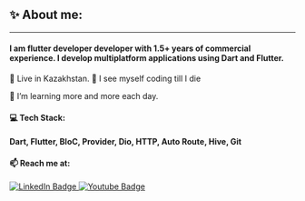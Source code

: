 <h2> ✨ About me: </h2>
<hr></hr>

<h4> I am flutter developer developer with 1.5+ years of commercial experience.
I develop multiplatform applications using Dart and Flutter.</h4>

🐣 Live in Kazakhstan.
🔮 I see myself coding till I die

🌱 I’m learning more and more each day.

</div>
<h4> 💻 Tech Stack: </h4>
<h4>Dart, Flutter, BloC, Provider, Dio, HTTP, Auto Route, Hive, Git</h4>

<h4>📫 Reach me at:</h4>
<div id="badges">
  <a href="https://t.me/bekzhandyace">
    <img src="https://img.shields.io/badge/Telegram-blue?style=for-the-badge&logo=telegram&logoColor=white" alt="LinkedIn Badge"/>
     <a href="[https://t.me/bekzhandyace](https://mail.google.com/mail/u/1/#inbox?compose=new)">
       <img src="https://img.shields.io/badge/Gmail-red?style=for-the-badge&logo=gmail&logoColor=white" alt="Youtube Badge"/>
  </a>


